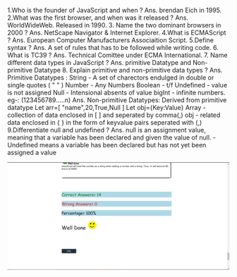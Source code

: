 1.Who is the founder of JavaScript and when ?
Ans. brendan Eich in 1995.
2.What was the first browser, and when was it released ?
Ans. WorldWideWeb. Released in 1990.
3. Name the two dominant browsers in 2000 ?
Ans. NetScape Navigator & Internet Explorer.
4.What is ECMAScript ?
Ans. European Computer Manufacturers Associaition Script.
5.Define syntax ?
Ans. A set of rules that has to be followed while writing code.
6. What is TC39 ?
Ans. Technical Comittee under ECMA International.
7. Name different data types in JavaScript ?
Ans. primitive Datatype and Non-primitive Datatype
8. Explain primitive and non-primitive data types ?
Ans. Primitive Datatypes :
String - A set of charectors endulged in double or single quotes ( " " )
Number - Any Numbers
Boolean - t/f
Undefined - value is not assigned
Null - Intensional absents of value
bigInt - infinite numbers. eg-: (123456789.....n)
Ans. Non-primitive Datatypes:
Derived from primitive datatype
Let arr=[ "name",20,True,Null ]
Let obj={Key:Value}
Array - collection of data enclosed in [ ] and seperated by comma(,)
obj - related data enclosed in { } in the form of keyvalue pairs seperated with (,)
9.Differentiate null and undefined ?
Ans. null is an assignment value, meaning that a variable has been declared and given the value of null.
-Undefined means a variable has been declared but has not yet been assigned a value

![ss](./ss.jpeg)


